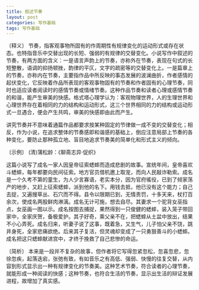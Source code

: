 ```yaml
---
title: 叙述节奏
layout: post
categories: 写作基础
tags: 写作基础
---
```


〔释义〕 节奏，指客观事物所固有的作周期性有规律变化的运动形式或存在状态。也特指音乐中交替出现的长短、强弱的有规律的交替变化。小说写作中叙述的节奏，有两方面的含义：一是语言声韵上的节奏，亦称外在节奏，表现在句式的长短整散，语调的抑扬顿挫，韵律的平仄，文字的疏密等的交替变化上。一是篇章上的节奏，亦称内在节奏，主要指作品中所反映的事态发展的波澜曲折，作者感情的起伏变化，它反映着作品所表现的客观事物固有的节奏和作者固有的心理节奏，同时也适应读者阅读时的感情节奏或情绪节奏。这种作品节奏和读者心理或感情节奏的和谐，能产生审美的快感。格式塔心理学认为：客观物理世界，人的生理世界和心理世界存在着相同的力的结构和运动形式，这三个世界相同的力的结构或运动形式一旦遇合，便会产生共鸣，审美的快感即由此而产生。

讲究节奏并不意味着通篇作品都要求按某种固定的节律做一成不变的交替变化；相反，作为小说，在追求整体的节奏感即和谐感的基础上，倒应注意局部上节奏的各种变化，要防止那种孤立地、盲目地追求节奏美的简单化和形式主义的倾向。

〔示例〕 (清)蒲松龄：《聊斋志异·促织》

这篇小说写了成名一家人因皇帝征索蟋蟀而造成悲剧的故事。宣统年间，皇帝喜欢斗蟋蟀，每年都要向民间征索。地方官员借机邀上取宠，而向人民敲诈勒索。成名是一个久考不第的童生，为人少言寡语，老实本分，因为官府徭役，已到了倾家荡产的地步，又赶上征索蟋蟀，派到他的名下。用钱去抵，他已没有这个能力；自己去捉，又遍搜草丛、石穴而不得。县令以限期已到，无情责罚，十多天来，杖打百余次，使成名两股鲜肉淋漓。成名无计可施，想去自尽。其妻求一个驼背女巫指点，女巫画一图以示。成名按图去捕捉，果然得到一只俊健的蟋蟀，装入笼子带回家中，全家庆贺，备极爱护。其子好奇，乘父亲不在，把蟋蟀从土盆中放出，结果不小心弄死。成名归来，听妻子说了这事，既着急，又生气，儿子怕父亲不饶，跳井身死，全家悲痛欲绝。后来其子复活，但灵魂却变成了一只勇狠善斗的小蟋蟀。成名把这只蟋蟀献进宫中，才终于挽救了自己悲惨的命运。

〔简析〕 本来是一段并不复杂的故事，但作者将它写得忽紧忽松，忽喜忽悲，忽徐忽疾，起落迭宕，张弛有致，有如音乐之有高低、强弱、快慢的往复交替，从内容到形式显示出一种有规律变化的节奏美。这种艺术节奏，符合读者的心理节奏，就能形成一种阅读的快感；这种节奏，也符合生活的节奏，显示出生活的辩证发展进程，故增加了真实感。 
